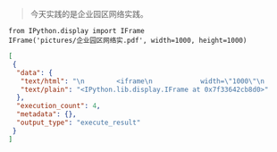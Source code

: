 >今天实践的是企业园区网络实践。

```{.python .input  n=4}
from IPython.display import IFrame
IFrame('pictures/企业园区网络实.pdf', width=1000, height=1000)
```

```{.json .output n=4}
[
 {
  "data": {
   "text/html": "\n        <iframe\n            width=\"1000\"\n            height=\"1000\"\n            src=\"pictures/\u4f01\u4e1a\u56ed\u533a\u7f51\u7edc\u5b9e.pdf\"\n            frameborder=\"0\"\n            allowfullscreen\n        ></iframe>\n        ",
   "text/plain": "<IPython.lib.display.IFrame at 0x7f33642cb8d0>"
  },
  "execution_count": 4,
  "metadata": {},
  "output_type": "execute_result"
 }
]
```

```{.python .input}

```
